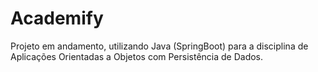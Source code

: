 # Academify

Projeto em andamento, utilizando Java (SpringBoot) para a disciplina de Aplicações Orientadas a Objetos com Persistência de Dados.
